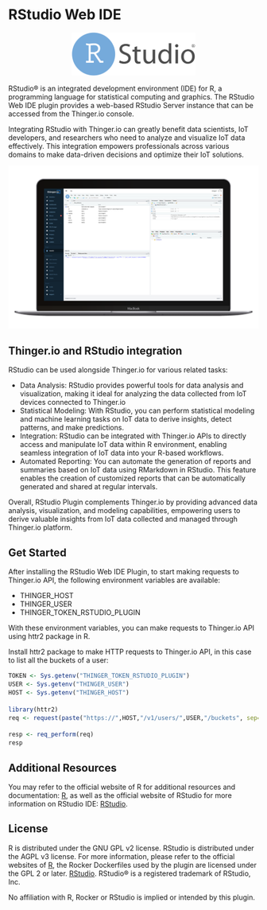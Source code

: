 
# RStudio Web IDE

<p align="center">
  <img width="250" src="/plugins/rstudio/assets/RStudio_logo_flat.svg" onerror="this.src='https://marketplace.thinger.io/plugins/rstudio/assets/RStudio_logo_flat.svg';this.onerror='';" alt="RStudio logo">
</p>

RStudio® is an integrated development environment (IDE) for R, a programming language for statistical computing and graphics. The RStudio Web IDE plugin provides a web-based RStudio Server instance that can be accessed from the Thinger.io console.

Integrating RStudio with Thinger.io can greatly benefit data scientists, IoT developers, and researchers who need to analyze and visualize IoT data effectively. This integration empowers professionals across various domains to make data-driven decisions and optimize their IoT solutions.

<p align="center">
  <img src="/plugins/rstudio/assets/screen-front.png" onerror="this.src='https://marketplace.thinger.io/plugins/rstudio/assets/screen-front.png';this.onerror='';" alt="Thinger.io web console with Node-RED plugin and ad-hoc nodes">
</p>

## Thinger.io and RStudio integration

RStudio can be used alongside Thinger.io for various related tasks:

- Data Analysis: RStudio provides powerful tools for data analysis and visualization, making it ideal for analyzing the data collected from IoT devices connected to Thinger.io
- Statistical Modeling: With RStudio, you can perform statistical modeling and machine learning tasks on IoT data to derive insights, detect patterns, and make predictions.
- Integration: RStudio can be integrated with Thinger.io APIs to directly access and manipulate IoT data within R environment, enabling seamless integration of IoT data into your R-based workflows.
- Automated Reporting: You can automate the generation of reports and summaries based on IoT data using RMarkdown in RStudio. This feature enables the creation of customized reports that can be automatically generated and shared at regular intervals.

Overall, RStudio Plugin complements Thinger.io by providing advanced data analysis, visualization, and modeling capabilities, empowering users to derive valuable insights from IoT data collected and managed through Thinger.io platform.

## Get Started

After installing the RStudio Web IDE Plugin, to start making requests to Thinger.io API, the following environment variables are available:

- THINGER_HOST
- THINGER_USER
- THINGER_TOKEN_RSTUDIO_PLUGIN

With these environment variables, you can make requests to Thinger.io API using httr2 package in R.

Install httr2 package to make HTTP requests to Thinger.io API, in this case to list all the buckets of a user:

```r
TOKEN <- Sys.getenv("THINGER_TOKEN_RSTUDIO_PLUGIN")
USER <- Sys.getenv("THINGER_USER")
HOST <- Sys.getenv("THINGER_HOST")

library(httr2)
req <- request(paste("https://",HOST,"/v1/users/",USER,"/buckets", sep="")) |> req_auth_bearer_token(TOKEN)

resp <- req_perform(req)
resp

```

## Additional Resources

You may refer to the official website of R for additional resources and documentation: [R](https://www.r-project.org/), as well as the official website of RStudio for more information on RStudio IDE: [RStudio](https://www.rstudio.com/).

## License

R is distributed under the GNU GPL v2 license. RStudio is distributed under the AGPL v3 license. For more information, please refer to the official websites of [R](https://www.r-project.org/), the Rocker Dockerfiles used by the plugin are licensed under the GPL 2 or later. [RStudio](https://www.rstudio.com/). RStudio® is a registered trademark of RStudio, Inc.

No affiliation with R, Rocker or RStudio is implied or intended by this plugin.